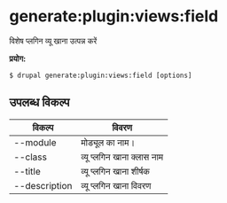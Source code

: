 # generate:plugin:views:field
विशेष प्लगिन व्यू खाना उत्पन्न करें

**प्रयोग:**
```
$ drupal generate:plugin:views:field [options] 
```

## उपलब्ध विकल्प
विकल्प | विवरण
-------|-------------
--module | मोड्यूल का नाम।
--class | व्यू प्लगिन खाना क्लास नाम
--title | व्यू प्लगिन खाना शीर्षक
--description | व्यू प्लगिन खाना विवरण
